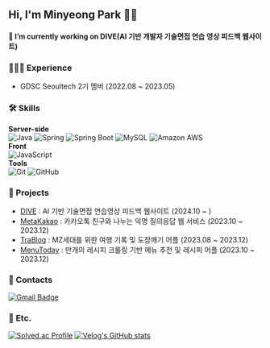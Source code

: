 ## Hi, I'm Minyeong Park 🖐🏻

#### 🔭 I’m currently working on DIVE(AI 기반 개발자 기술면접 연습 영상 피드백 웹사이트)

### 👩🏻‍💻  Experience
- GDSC Seoultech 2기 멤버 (2022.08 ~ 2023.05) 

### 🛠️  Skills 
**Server-side** <br>
![Java](https://img.shields.io/badge/Java-007396.svg?&style=flat-square&logo=Java&logoColor=white)
![Spring](https://img.shields.io/badge/Spring-6DB33F.svg?&style=flat-square&logo=Spring&logoColor=white)
![Spring Boot](https://img.shields.io/badge/SpringBoot-6DB33F?style=flat-square&logo=SpringBoot&logoColor=white)
![MySQL](https://img.shields.io/badge/MySQL-4479A1?style=flat-square&logo=MySQL&logoColor=white)
![Amazon AWS](https://img.shields.io/badge/AmazonAWS-232F3E?style=flat-square&logo=amazonaws&logoColor=white) <br>
**Front** <br>
![JavaScript](https://img.shields.io/badge/JavaScript-F7DF1E.svg?&style=flat-square&logo=JavaScript&logoColor=white) <br>
**Tools** <br>
![Git](https://img.shields.io/badge/Git-F05032?style=flat-square&logo=git&logoColor=white)
![GitHub](https://img.shields.io/badge/GitHub-181717?style=flat-square&logo=GitHub&logoColor=white) 
### 🧩  Projects
- <a href="https://github.com/minyeongg/dive-server">DIVE</a> : AI 기반 기술면접 연습영상 피드백 웹사이트 (2024.10 ~ )
- <a href="https://github.com/MetaKakao/MetaKakao">MetaKakao</a> : 카카오톡 친구와 나누는 익명 질의응답 웹 서비스 (2023.10 ~ 2023.12)
- <a href="https://github.com/2023ToolsProject/trablog-spring">TraBlog</a> : MZ세대를 위한 여행 기록 및 도장깨기 어플 (2023.08 ~ 2023.12)
- <a href="https://github.com/minyeongg/MenuToday">MenuToday</a> : 만개의 레시피 크롤링 기반 메뉴 추천 및 레시피 어플 (2023.10 ~ 2023.12)
### 💬  Contacts  
[![Gmail Badge](https://img.shields.io/badge/Gmail-d14836?style=flat-square&logo=Gmail&logoColor=white&link=mailto:1030pmy@gmail.com)](mailto:1030pmy@gmail.com)


### 🔎 Etc.
[![Solved.ac Profile](http://mazassumnida.wtf/api/v2/generate_badge?boj=1030pmy)](https://solved.ac/1030pmy/)
[![Velog's GitHub stats](https://velog-readme-stats.vercel.app/api?name=minyeongg)](https://velog.io/@minyeongg/Github-Action%EC%9C%BC%EB%A1%9C-CICD-%EA%B5%AC%EC%B6%95%ED%95%98%EA%B8%B0)
